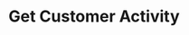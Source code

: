 ---
title: Get Customer Activity
excerpt: Retrieves the activity history of the customer specific to a partner program.
api:
  file: v2.json
  operationId: get-customer-activity
deprecated: false
hidden: false
metadata:
  title: ''
  description: ''
  robots: index
next:
  description: ''
---